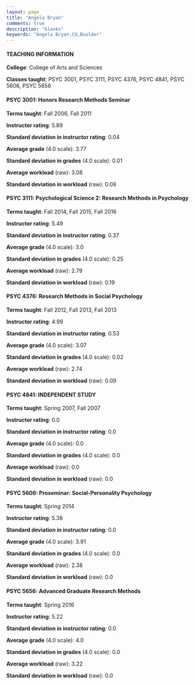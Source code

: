 ```yaml
---
layout: page
title: "Angela Bryan" 
comments: true
description: "blanks"
keywords: "Angela Bryan,CU,Boulder"
---
```

<head>
<script src="https://ajax.googleapis.com/ajax/libs/jquery/2.1.3/jquery.min.js"></script>
<script src="https://dl.dropboxusercontent.com/s/pc42nxpaw1ea4o9/highcharts.js?dl=0"></script>
<!-- <script src="../assets/js/highcharts.js"></script> -->
<style type="text/css">@font-face {
	font-family: "Bebas Neue";
	src: url(https://www.filehosting.org/file/details/544349/BebasNeue Regular.otf) format("opentype");
	}
	h1.Bebas { 
		font-family: "Bebas Neue", Verdana, Tahoma;
	}
</style>
</head>
	   
#### TEACHING INFORMATION

**College**: College of Arts and Sciences

**Classes taught**: PSYC 3001, PSYC 3111, PSYC 4376, PSYC 4841, PSYC 5606, PSYC 5656

#### PSYC 3001: Honors Research Methods Seminar

**Terms taught**: Fall 2006, Fall 2011

**Instructor rating**: 5.89

**Standard deviation in instructor rating**: 0.04

**Average grade** (4.0 scale): 3.77

**Standard deviation in grades** (4.0 scale): 0.01

**Average workload** (raw): 3.08

**Standard deviation in workload** (raw): 0.08

#### PSYC 3111: Psychological Science 2: Research Methods in Psychology

**Terms taught**: Fall 2014, Fall 2015, Fall 2016

**Instructor rating**: 5.49

**Standard deviation in instructor rating**: 0.37

**Average grade** (4.0 scale): 3.0

**Standard deviation in grades** (4.0 scale): 0.25

**Average workload** (raw): 2.79

**Standard deviation in workload** (raw): 0.19

#### PSYC 4376: Research Methods in Social Psychology

**Terms taught**: Fall 2012, Fall 2013, Fall 2013

**Instructor rating**: 4.99

**Standard deviation in instructor rating**: 0.53

**Average grade** (4.0 scale): 3.07

**Standard deviation in grades** (4.0 scale): 0.02

**Average workload** (raw): 2.74

**Standard deviation in workload** (raw): 0.09

#### PSYC 4841: INDEPENDENT STUDY

**Terms taught**: Spring 2007, Fall 2007

**Instructor rating**: 0.0

**Standard deviation in instructor rating**: 0.0

**Average grade** (4.0 scale): 0.0

**Standard deviation in grades** (4.0 scale): 0.0

**Average workload** (raw): 0.0

**Standard deviation in workload** (raw): 0.0

#### PSYC 5606: Proseminar: Social-Personality Psychology

**Terms taught**: Spring 2014

**Instructor rating**: 5.38

**Standard deviation in instructor rating**: 0.0

**Average grade** (4.0 scale): 3.91

**Standard deviation in grades** (4.0 scale): 0.0

**Average workload** (raw): 2.38

**Standard deviation in workload** (raw): 0.0

#### PSYC 5656: Advanced Graduate Research Methods

**Terms taught**: Spring 2016

**Instructor rating**: 5.22

**Standard deviation in instructor rating**: 0.0

**Average grade** (4.0 scale): 4.0

**Standard deviation in grades** (4.0 scale): 0.0

**Average workload** (raw): 3.22

**Standard deviation in workload** (raw): 0.0

